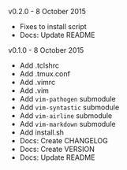 v0.2.0 - 8 October 2015
* Fixes to install script
* Docs: Update README

v0.1.0 - 8 October 2015

* Add .tclshrc
* Add .tmux.conf
* Add .vimrc
* Add .vim
* Add `vim-pathogen` submodule
* Add `vim-syntastic` submodule
* Add `vim-airline` submodule
* Add `vim-markdown` submodule
* Add install.sh
* Docs: Create CHANGELOG
* Docs: Create VERSION
* Docs: Update README

